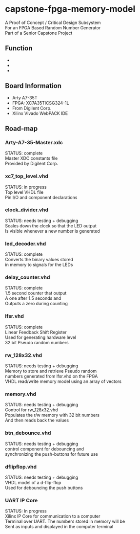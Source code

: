 # capstone-fpga-memory-model

A Proof of Concept / Critical Design Subsystem <br />
For an FPGA Based Random Number Generator <br />
Part of a Senior Capstone Project

## Function
* 
*
*

## Board Information
* Arty A7-35T
* FPGA: XC7A35TICSG324-1L
* From Digilent Corp.
* Xilinx Vivado WebPACK IDE

## Road-map

### Arty-A7-35-Master.xdc
STATUS: complete <br />
Master XDC constants file <br />
Provided by Digilent Corp. 

### xc7_top_level.vhd
STATUS: in progress <br />
Top level VHDL file <br />
Pin I/O and component declarations

### clock_divider.vhd
STATUS: needs testing + debugging <br />
Scales down the clock so that the LED output <br />
Is visible whenever a new number is generated


### led_decoder.vhd
STATUS: complete <br />
Converts the binary values stored <br />
in memory to signals for the LEDs


### delay_counter.vhd
STATUS: complete <br />
1.5 second counter that output <br />
A one after 1.5 seconds and <br />
Outputs a zero during counting 


### lfsr.vhd 
STATUS: complete <br />
Linear Feedback Shift Register <br />
Used for generating hardware level <br />
32 bit Pseudo random numbers 


### rw_128x32.vhd
STATUS: needs testing + debugging <br />
Memory to store and retrieve Pseudo random <br />
numbers generated from lfsr.vhd on the FPGA <br />
VHDL read/write memory model using an array of vectors


### memory.vhd 
STATUS: needs testing + debugging <br />
Control for rw_128x32.vhd <br />
Populates the r/w memory with 32 bit numbers <br />
And then reads back the values <br />


### btn_debounce.vhd 
STATUS: needs testing + debugging <br />
control component for debouncing and <br />
synchronizing the push-buttons for future use <br />


### dflipflop.vhd 
STATUS: needs testing + debugging <br />
VHDL model of a d-flip-flop <br />
Used for debouncing the push buttons


### UART IP Core
STATUS: In progress <br />
Xilinx IP Core for communication to a computer <br />
Terminal over UART. The numbers stored in memory will be <br />
Sent as inputs and displayed in the computer terminal







